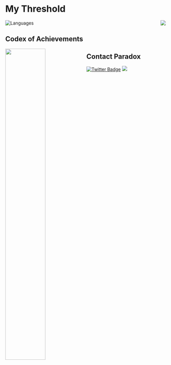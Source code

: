 # My Threshold
<img align="right" src="https://github-readme-stats.vercel.app/api?username=Gen-IIII&show_icons=true&theme=radical" />


![Languages](https://github-readme-stats.vercel.app/api/top-langs/?username=Gen-IIII&layout=compact&theme=dark)

## Codex of Achievements
<img align="left" width="50%" src="https://github-profile-trophy.vercel.app/?username=Gen-IIII&theme=onedark" />



## Contact Paradox
[![Twitter Badge](https://img.shields.io/twitter/url?label=@hkd_0&style=social&url=https%3A%2F%2Ftwitter.com%2F@hkd_0)](https://twitter.com/@hkd_0)
<img src="https://visitor-badge.laobi.icu/badge?page_id=Gen-IIII.Gen-IIII" />
